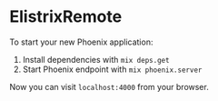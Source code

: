 # ElistrixRemote

To start your new Phoenix application:

1. Install dependencies with `mix deps.get`
2. Start Phoenix endpoint with `mix phoenix.server`

Now you can visit `localhost:4000` from your browser.
